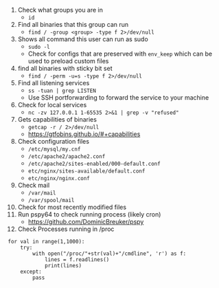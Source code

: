 1. Check what groups you are in
    - `id` 
2. Find all binaries that this group can run
    - `find / -group <group> -type f 2>/dev/null`
3. Shows all command this user can run as sudo
    - `sudo -l`
    - Check for configs that are preserved with `env_keep` which can be used to preload custom files
4. find all binaries with sticky bit set
    - `find / -perm -u=s -type f 2>/dev/null`
5. Find all listening services
    - `ss -tuan | grep LISTEN`
    - Use SSH portforwarding to forward the service to your machine
6. Check for local services
    - `nc -zv 127.0.0.1 1-65535 2>&1 | grep -v "refused"`
7. Gets capabilities of binaries
    - `getcap -r / 2>/dev/null`
    - https://gtfobins.github.io/#+capabilities
8. Check configuration files
    - `/etc/mysql/my.cnf`
    - `/etc/apache2/apache2.conf`
    - `/etc/apache2/sites-enabled/000-default.conf`
    - `etc/nginx/sites-available/default.conf`
    - `etc/nginx/nginx.conf`
9. Check mail
    - `/var/mail`
    - `/var/spool/mail`
10. Check for most recently modified files
11. Run pspy64 to check running process (likely cron)
    - https://github.com/DominicBreuker/pspy
12. Check Processes running in /proc
```
for val in range(1,1000):
    try:
        with open("/proc/"+str(val)+"/cmdline", 'r') as f:
            lines = f.readlines()
            print(lines)
    except:
        pass
```
